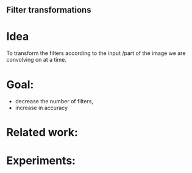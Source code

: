 ## Filter transformations

# Idea 
To transform the filters according to the input /part of the image we are convolving on at a time.

# Goal:
- decrease the number of filters, 
- increase in accuracy

# Related work:


# Experiments:
